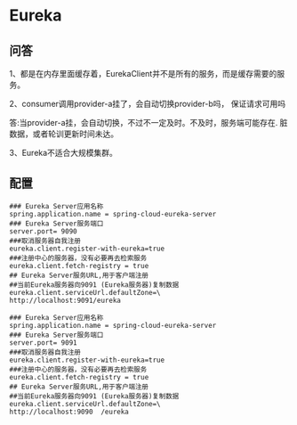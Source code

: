 # Eureka

## 问答

1、都是在内存里面缓存着，EurekaClient并不是所有的服务，而是缓存需要的服务。

2、consumer调用provider-a挂了，会自动切换provider-b吗， 保证请求可用吗

答:当provider-a挂，会自动切换，不过不一定及时。不及时，服务端可能存在. 脏数据，或者轮训更新时间未达。

3、Eureka不适合大规模集群。

## 配置

```properties
### Eureka Server应用名称
spring.application.name = spring-cloud-eureka-server
### Eureka Server服务端口
server.port= 9090
###取消服务器自我注册
eureka.client.register-with-eureka=true
###注册中心的服务器，没有必要再去检索服务
eureka.client.fetch-registry = true
## Eureka Server服务URL,用于客户端注册
##当前Eureka服务器向9091 (Eureka服务器)复制数据
eureka.client.serviceUrl.defaultZone=\
http://localhost:9091/eureka 
```

```properties
### Eureka Server应用名称
spring.application.name = spring-cloud-eureka-server
### Eureka Server服务端口
server.port= 9091
###取消服务器自我注册
eureka.client.register-with-eureka=true
###注册中心的服务器，没有必要再去检索服务
eureka.client.fetch-registry = true
## Eureka Server服务URL,用于客户端注册
##当前Eureka服务器向9091 (Eureka服务器)复制数据
eureka.client.serviceUrl.defaultZone=\
http://localhost:9090  /eureka 
```